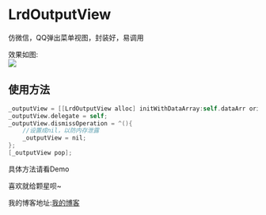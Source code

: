 # LrdOutputView
仿微信，QQ弹出菜单视图，封装好，易调用

效果如图:<br>
![](http://lrdup888.qiniudn.com/%E5%BC%B9%E5%87%BA%E8%8F%9C%E5%8D%95.gif)

## 使用方法<br>
```Objective-C
_outputView = [[LrdOutputView alloc] initWithDataArray:self.dataArr origin:CGPointMake(x, y) width:125 height:44 direction:kLrdOutputViewDirectionRight];
_outputView.delegate = self;
_outputView.dismissOperation = ^(){
    //设置成nil，以防内存泄露
    _outputView = nil;
};
[_outputView pop];
```

具体方法请看Demo

喜欢就给颗星呗~ 

我的博客地址:[我的博客](http://www.lrdup.net "键盘上的舞者")
